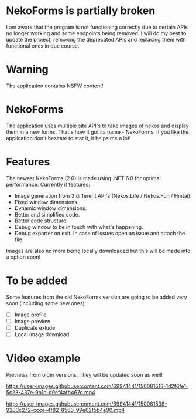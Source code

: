 # NekoForms is partially broken
 I am aware that the program is not functioning correctly due to certain APIs no longer working and some endpoints being removed. I will do my best to update the project, removing the deprecated APIs and replacing them with functional ones in due course.

# Warning
 The application contains NSFW content!

# NekoForms
 The application uses multiple site API's to take images of nekos and display them in a new forms. That's how it got its name - NekoForms! If you like the application don't hesitate to star it, it helps me a lot!
 
# Features
 The newest NekoForms (2.0) is made using .NET 6.0 for optimal performance. Currently it features:
 * Image generation from 3 different API's (Nekos.Life / Nekos.Fun / Hmtai)
 * Fixed window dimensions.
 * Dynamic window dimensions.
 * Better and simplified code.
 * Better code structure.
 * Debug window to be in touch with what's happening.
 * Debug exporter on exit. In case of issues open an issue and attach the file.
 
 Images are also no more being locally downloaded but this will be made into a option soon!
 
# To be added
 Some features from the old NekoForms version are going to be added very soon (including some new ones):
 - [ ] Image profile
 - [ ] Image preview
 - [ ] Duplicate exlude
 - [ ] Local image download

# Video example
 Previews from older versions. They will be updated soon as well!

 https://user-images.githubusercontent.com/69941441/150081518-1d2f6fe1-5c23-437e-9b1c-d9ef4afb467c.mp4  
 
 https://user-images.githubusercontent.com/69941441/150081538-9283c272-ccce-4f82-8563-99e62f5b4e90.mp4
